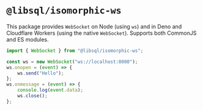 # `@libsql/isomorphic-ws`

This package provides `WebSocket` on Node (using `ws`) and in Deno and Cloudflare Workers (using the native `WebSocket`). Supports both CommonJS and ES modules.

```javascript
import { WebSocket } from "@libsql/isomorphic-ws";

const ws = new WebSocket("ws://localhost:8080");
ws.onopen = (event) => {
    ws.send("Hello");
};
ws.onmessage = (event) => {
    console.log(event.data);
    ws.close();
};
```
